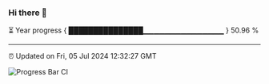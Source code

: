 ### Hi there 👋

⏳ Year progress { ███████████████▁▁▁▁▁▁▁▁▁▁▁▁▁▁▁ } 50.96 %

---

⏰ Updated on Fri, 05 Jul 2024 12:32:27 GMT

![Progress Bar CI](https://github.com/liununu/liununu/workflows/Progress%20Bar%20CI/badge.svg)
